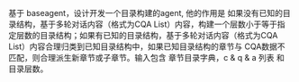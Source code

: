 基于 baseagent，设计开发一个目录构建的agent, 他的作用是 如果没有已知的目录结构，基于多轮对话内容（格式为CQA List）内容，构建一个层数小于等于指定层数的目录结构；如果有已知的目录结构，基于多轮对话内容（格式为CQA List）内容合理归类到已知目录结构中，如果已知目录结构的章节与 CQA数据不匹配，则合理派生新章节或子章节。输入包含 章节目录字典，c & q & a 列表 和目录层数。